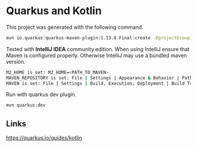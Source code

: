 # Quarkus and Kotlin

This project was generated with the following command.
```bash
mvn io.quarkus:quarkus-maven-plugin:1.13.6.Final:create -DprojectGroupId=com.github.leventarican -DprojectArtifactId=rest-kotlin-quickstart -DclassName="com.github.leventarican.kotlin.GreetingResource" -Dpath="/greeting" -Dextensions="resteasy,kotlin,resteasy-jackson"
```

Tested with __IntelliJ IDEA__ community edition. When using IntelliJ ensure that Maven is configured properly. Otherwise IntelliJ may use a bundled maven version.
```bash
M2_HOME is set: M2_HOME=<PATH_TO_MAVEN>
MAVEN_REPOSITORY is set: File | Settings | Appearance & Behavior | Path Variables
MAVEN is set: File | Settings | Build, Execution, Deployment | Build Tools | Maven
```
Run with quarkus dev plugin.
```bash
mvn quarkus:dev
```

## Links
https://quarkus.io/guides/kotlin
